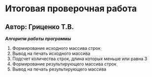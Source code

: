 # **Итоговая проверочная работа**
## Автор: Гриценко Т.В.

***Алгоритм работы программы***

1. Формирование исходного массива строк
2. Вывод на печать исходного массива
3. Подсчет количества строк, длина которых меньше или равна 3
4. Формирование результирующего массива строк
5. Вывод на печать результирующего массива


